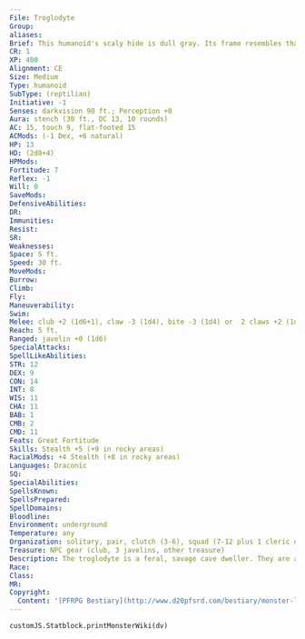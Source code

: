 ```yaml
---
File: Troglodyte
Group: 
aliases: 
Brief: This humanoid's scaly hide is dull gray. Its frame resembles that of a cave lizard, with a long tail and crests on its head and back.
CR: 1
XP: 400
Alignment: CE
Size: Medium
Type: humanoid
SubType: (reptilian)
Initiative: -1
Senses: darkvision 90 ft.; Perception +0
Aura: stench (30 ft., DC 13, 10 rounds)
AC: 15, touch 9, flat-footed 15
ACMods: (-1 Dex, +6 natural)
HP: 13
HD: (2d8+4)
HPMods: 
Fortitude: 7
Reflex: -1
Will: 0
SaveMods: 
DefensiveAbilities: 
DR: 
Immunities: 
Resist: 
SR: 
Weaknesses: 
Space: 5 ft.
Speed: 30 ft.
MoveMods: 
Burrow: 
Climb: 
Fly: 
Maneuverability: 
Swim: 
Melee: club +2 (1d6+1), claw -3 (1d4), bite -3 (1d4) or  2 claws +2 (1d4+1), bite +2 (1d4+1)
Reach: 5 ft.
Ranged: javelin +0 (1d6)
SpecialAttacks: 
SpellLikeAbilities: 
STR: 12
DEX: 9
CON: 14
INT: 8
WIS: 11
CHA: 11
BAB: 1
CMB: 2
CMD: 11
Feats: Great Fortitude
Skills: Stealth +5 (+9 in rocky areas)
RacialMods: +4 Stealth (+8 in rocky areas)
Languages: Draconic
SQ: 
SpecialAbilities: 
SpellsKnown: 
SpellsPrepared: 
SpellDomains: 
Bloodline: 
Environment: underground
Temperature: any
Organization: solitary, pair, clutch (3-6), squad (7-12 plus 1 cleric or druid of 3rd level and 1-2 monitor lizards), or band (20-80 plus 20% noncombatants, 1 chieftain of 3rd-6th level, 1-3 clerics or druids of 3rd-6th level, and 3-13 monitor lizards)
Treasure: NPC gear (club, 3 javelins, other treasure)
Description: The troglodyte is a feral, savage cave dweller. They are among the most populous denizens of the upper reaches of the endless caverns of the underworld, equally at home raiding the settlements of those who dwell above or below ground, yet for all their race's fecundity and sprawl, as a whole they represent only a minor threat. At times, great leaders can draw legions of troglodytes to their command to create vast and deadly armies, but left to their own devices, troglodyte tribes are content to keep each other under control with numerous feuds, cannibalistic raids, and bitter civil wars.  The troglodyte is one of the oldest of intelligent races, and ruins found in some remote caverns testify to the fact that their empire was once among the largest in the world. At the dawn of time, the troglodyte civilization was generations ahead of other humanoid races-while those races hid in caves and worshiped fire, the troglodytes raised vast cities of stone ziggurats and twisting canals, kept other races as slaves, and worshiped ancient and inhuman gods and demons.  Yet as the other races evolved and grew increasingly civilized, they outstripped their onetime troglodyte oppressors. Today, the roles have changed-now it is the troglodyte that hides in caves and lives the life of a feral savage.  Religion is strong among troglodyte tribes, and their shamans and priests are universally the highest regarded members of a clan. A troglodyte chieftain is not always a cleric or druid, but those who do not have divine power are usually mere mouthpieces and puppet lords that answer to the beck and call of the local seer or shaman. Troglodytes generally worship one of the countless demon lords, particularly those of a reptilian or primeval shape and form or those whose Abyssal domains most closely resemble the tangled caverns troglodytes prefer. Troglodyte druids are usually neutral evil if they dwell with their own kind (and are universally feared and respected for the eerie command they have over beasts).  A typical troglodyte stands about 5 feet tall and weighs 150 pounds.
Race: 
Class: 
MR: 
Copyright:
  Content: '[PFRPG Bestiary](http://www.d20pfsrd.com/bestiary/monster-listings/humanoids/troglodyte)'
---
```

```dataviewjs
customJS.Statblock.printMonsterWiki(dv)
```
